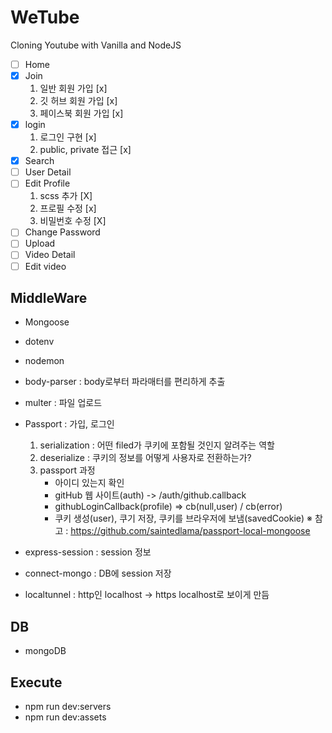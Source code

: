 # WeTube

Cloning Youtube with Vanilla and NodeJS

- [ ] Home
- [x] Join
  1. 일반 회원 가입 [x]
  2. 깃 허브 회원 가입 [x]
  3. 페이스북 회원 가입 [x]
- [x] login
  1. 로그인 구현 [x]
  2. public, private 접근 [x]
- [x] Search
- [ ] User Detail
- [ ] Edit Profile
  1. scss 추가 [X]
  2. 프로필 수정 [x]
  3. 비밀번호 수정 [X]
- [ ] Change Password
- [ ] Upload
- [ ] Video Detail
- [ ] Edit video

## MiddleWare

- Mongoose
- dotenv
- nodemon
- body-parser : body로부터 파라매터를 편리하게 추출
- multer : 파일 업로드
- Passport : 가입, 로그인

  1. serialization : 어떤 filed가 쿠키에 포함될 것인지 알려주는 역할
  2. deserialize : 쿠키의 정보를 어떻게 사용자로 전환하는가?
  3. passport 과정
     - 아이디 있는지 확인
     - gitHub 웹 사이트(auth) -> /auth/github.callback
     - githubLoginCallback(profile) => cb(null,user) / cb(error)
     - 쿠키 생성(user), 쿠기 저장, 쿠키를 브라우저에 보냄(savedCookie)
       ※ 참고 : https://github.com/saintedlama/passport-local-mongoose <br/>

- express-session : session 정보
- connect-mongo : DB에 session 저장
- localtunnel : http인 localhost -> https localhost로 보이게 만듬

## DB

- mongoDB

## Execute

- npm run dev:servers
- npm run dev:assets

